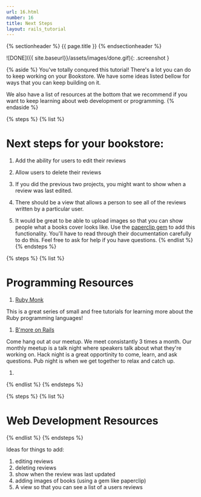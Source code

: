 ```yaml
---
url: 16.html
number: 16
title: Next Steps
layout: rails_tutorial
---
```

{% sectionheader %}
  {{ page.title }}
{% endsectionheader %}

![DONE]({{ site.baseurl}}/assets/images/done.gif){: .screenshot }

{% aside %}
You've totally conqured this tutorial! There's a lot you can do to keep working on your Bookstore. We have some ideas listed bellow for ways that you can keep building on it.

We also have a list of resources at the bottom that we recommend if you want to keep learning about web development or programming. 
{% endaside %}

{% steps %}
{% list %}
# Next steps for your bookstore: 

  1.  Add the ability for users to edit their reviews

  1.  Allow users to delete their reviews

  1.  If you did the previous two projects, you might want to show when a review was last edited. 

  1.  There should be a view that allows a person to see all of the reviews written by a particular user. 

  1.  It would be great to be able to upload images so that you can show people what a books cover looks like. Use the [paperclip gem](https://github.com/thoughtbot/paperclip) to add this functionality. You'll have to read through their documentation carefully to do this. Feel free to ask for help if you have questions. 
{% endlist %}
{% endsteps %}


{% steps %}
{% list %}
# Programming Resources

1. [Ruby Monk](https://rubymonk.com/)

  This is a great series of small and free tutorials for learning more about the Ruby programming languages! 

1. [B'more on Rails](http://bmoreonrails.org/)

  Come hang out at our meetup. We meet consistantly 3 times a month. Our monthly meetup is a talk night where speakers talk about what they're working on. Hack night is a great opportinity to come, learn, and ask questions. Pub night is when we get together to relax and catch up. 

1. 
{% endlist %}
{% endsteps %}

{% steps %}
{% list %}
# Web Development Resources

{% endlist %}
{% endsteps %}

Ideas for things to add: 

1. editing reviews
2. deleting reviews
3. show when the review was last updated
4. adding images of books (using a gem like paperclip)
5. A view so that you can see a list of a users reviews

